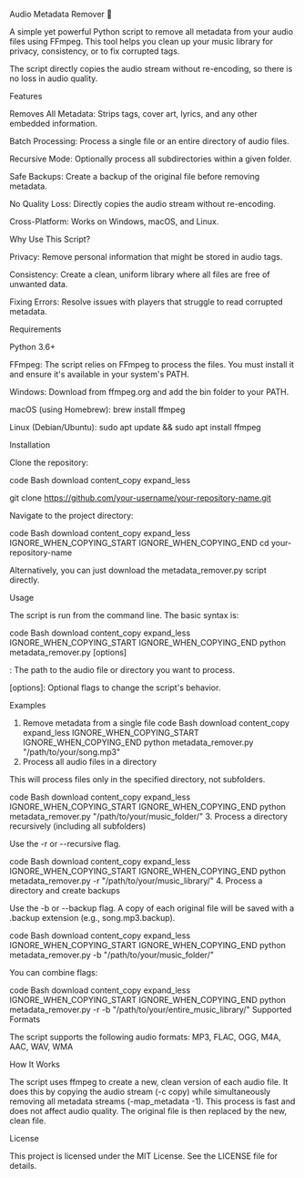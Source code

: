 Audio Metadata Remover 🧹

A simple yet powerful Python script to remove all metadata from your audio files using FFmpeg. This tool helps you clean up your music library for privacy, consistency, or to fix corrupted tags.

The script directly copies the audio stream without re-encoding, so there is no loss in audio quality.

Features

Removes All Metadata: Strips tags, cover art, lyrics, and any other embedded information.

Batch Processing: Process a single file or an entire directory of audio files.

Recursive Mode: Optionally process all subdirectories within a given folder.

Safe Backups: Create a backup of the original file before removing metadata.

No Quality Loss: Directly copies the audio stream without re-encoding.

Cross-Platform: Works on Windows, macOS, and Linux.

Why Use This Script?

Privacy: Remove personal information that might be stored in audio tags.

Consistency: Create a clean, uniform library where all files are free of unwanted data.

Fixing Errors: Resolve issues with players that struggle to read corrupted metadata.

Requirements

Python 3.6+

FFmpeg: The script relies on FFmpeg to process the files. You must install it and ensure it's available in your system's PATH.

Windows: Download from ffmpeg.org and add the bin folder to your PATH.

macOS (using Homebrew): brew install ffmpeg

Linux (Debian/Ubuntu): sudo apt update && sudo apt install ffmpeg

Installation

Clone the repository:

code
Bash
download
content_copy
expand_less

git clone https://github.com/your-username/your-repository-name.git

Navigate to the project directory:

code
Bash
download
content_copy
expand_less
IGNORE_WHEN_COPYING_START
IGNORE_WHEN_COPYING_END
cd your-repository-name

Alternatively, you can just download the metadata_remover.py script directly.

Usage

The script is run from the command line. The basic syntax is:

code
Bash
download
content_copy
expand_less
IGNORE_WHEN_COPYING_START
IGNORE_WHEN_COPYING_END
python metadata_remover.py <target> [options]

<target>: The path to the audio file or directory you want to process.

[options]: Optional flags to change the script's behavior.

Examples
1. Remove metadata from a single file
code
Bash
download
content_copy
expand_less
IGNORE_WHEN_COPYING_START
IGNORE_WHEN_COPYING_END
python metadata_remover.py "/path/to/your/song.mp3"
2. Process all audio files in a directory

This will process files only in the specified directory, not subfolders.

code
Bash
download
content_copy
expand_less
IGNORE_WHEN_COPYING_START
IGNORE_WHEN_COPYING_END
python metadata_remover.py "/path/to/your/music_folder/"
3. Process a directory recursively (including all subfolders)

Use the -r or --recursive flag.

code
Bash
download
content_copy
expand_less
IGNORE_WHEN_COPYING_START
IGNORE_WHEN_COPYING_END
python metadata_remover.py -r "/path/to/your/music_library/"
4. Process a directory and create backups

Use the -b or --backup flag. A copy of each original file will be saved with a .backup extension (e.g., song.mp3.backup).

code
Bash
download
content_copy
expand_less
IGNORE_WHEN_COPYING_START
IGNORE_WHEN_COPYING_END
python metadata_remover.py -b "/path/to/your/music_folder/"

You can combine flags:

code
Bash
download
content_copy
expand_less
IGNORE_WHEN_COPYING_START
IGNORE_WHEN_COPYING_END
python metadata_remover.py -r -b "/path/to/your/entire_music_library/"
Supported Formats

The script supports the following audio formats:
MP3, FLAC, OGG, M4A, AAC, WAV, WMA

How It Works

The script uses ffmpeg to create a new, clean version of each audio file. It does this by copying the audio stream (-c copy) while simultaneously removing all metadata streams (-map_metadata -1). This process is fast and does not affect audio quality. The original file is then replaced by the new, clean file.

License

This project is licensed under the MIT License. See the LICENSE file for details.
